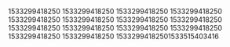 1533299418250
1533299418250
1533299418250
1533299418250
1533299418250
1533299418250
1533299418250
1533299418250
1533299418250
1533299418250
1533299418250
1533299418250
1533299418250
1533299418250
15332994182501533515403416